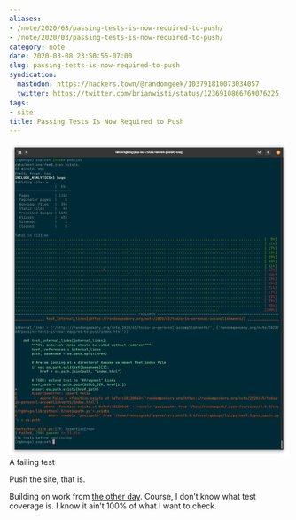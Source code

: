 ```yaml
---
aliases:
- /note/2020/68/passing-tests-is-now-required-to-push/
- /note/2020/03/passing-tests-is-now-required-to-push/
category: note
date: 2020-03-08 23:50:55-07:00
slug: passing-tests-is-now-required-to-push
syndication:
  mastodon: https://hackers.town/@randomgeek/103791810073034057
  twitter: https://twitter.com/brianwisti/status/1236910866769076225
tags:
- site
title: Passing Tests Is Now Required to Push
---
```


![attachments/img/2020/cover-2020-03-08.png](../../../attachments/img/2020/cover-2020-03-08.png)
A failing test

Push the site, that is.

Building on work from [the other day](today-in-personal-accomplishments.md). Course, I don’t know what test coverage is. I know it ain’t 100% of what I want to check.
